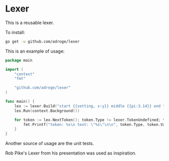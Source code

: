 # Lexer

This is a reusable lexer.

To install:

```sh
go get -u github.com/adroge/lexer
```

This is an example of usage:

```go
package main

import (
	"context"
	"fmt"

	"github.com/adroge/lexer"
)

func main() {
	lex := lexer.Build("start {{setting, x:y}} middle {{pi:3.14}} end text.")
	lex.Run(context.Background())

	for token := lex.NextToken(); token.Type != lexer.TokenUndefined; token = lex.NextToken() {
		fmt.Printf("token: %s\n text: \"%s\"\n\n", token.Type, token.Value)
	}
}
```

Another source of usage are the unit tests.

Rob Pike's Lexer from his presentation was used as inspiration.
